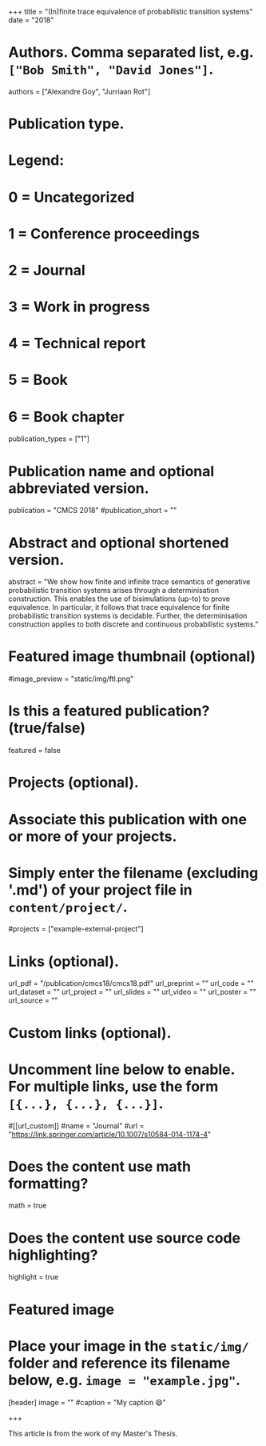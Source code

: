 +++
title = "(In)finite trace equivalence of probabilistic transition systems"
date = "2018"

# Authors. Comma separated list, e.g. `["Bob Smith", "David Jones"]`.

authors = ["Alexandre Goy", "Jurriaan Rot"]

# Publication type.
# Legend:
# 0 = Uncategorized
# 1 = Conference proceedings
# 2 = Journal
# 3 = Work in progress
# 4 = Technical report
# 5 = Book
# 6 = Book chapter
publication_types = ["1"]

# Publication name and optional abbreviated version.
publication = "CMCS 2018"
#publication_short = ""

# Abstract and optional shortened version.

abstract = "We show how finite and infinite trace semantics of generative probabilistic transition systems arises through a determinisation construction. This enables the use of bisimulations (up-to) to prove equivalence. In particular, it follows that trace equivalence for finite probabilistic transition systems is decidable. Further, the determinisation construction applies to both discrete and continuous probabilistic systems."

# Featured image thumbnail (optional)
#image_preview = "static/img/ftl.png"

# Is this a featured publication? (true/false)
featured = false

# Projects (optional).
#   Associate this publication with one or more of your projects.
#   Simply enter the filename (excluding '.md') of your project file in `content/project/`.
#projects = ["example-external-project"]

# Links (optional).
url_pdf = "/publication/cmcs18/cmcs18.pdf"
url_preprint = ""
url_code = ""
url_dataset = ""
url_project = ""
url_slides = ""
url_video = ""
url_poster = ""
url_source = ""

# Custom links (optional).
#   Uncomment line below to enable. For multiple links, use the form `[{...}, {...}, {...}]`.
#[[url_custom]]
#name = "Journal"
#url = "https://link.springer.com/article/10.1007/s10584-014-1174-4"

# Does the content use math formatting?
math = true

# Does the content use source code highlighting?
highlight = true
  
# Featured image
# Place your image in the `static/img/` folder and reference its filename below, e.g. `image = "example.jpg"`.
[header]
image = ""
#caption = "My caption :smile:"

+++

This article is from the work of my Master's Thesis.
